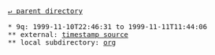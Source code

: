 <pre>
  <a href="../">&#x21b5; parent directory</a>
  
  * 9q: 1999-11-10T22:46:31 to 1999-11-11T11:44:06
  ** external: <a href="https://web.archive.org/web/20000620231940id_/w3.org/Consortium/Process/Process-19991111/tr.html" target="_blank">timestamp source</a>
  ** local subdirectory: <a href="org">org</a>
</pre>
